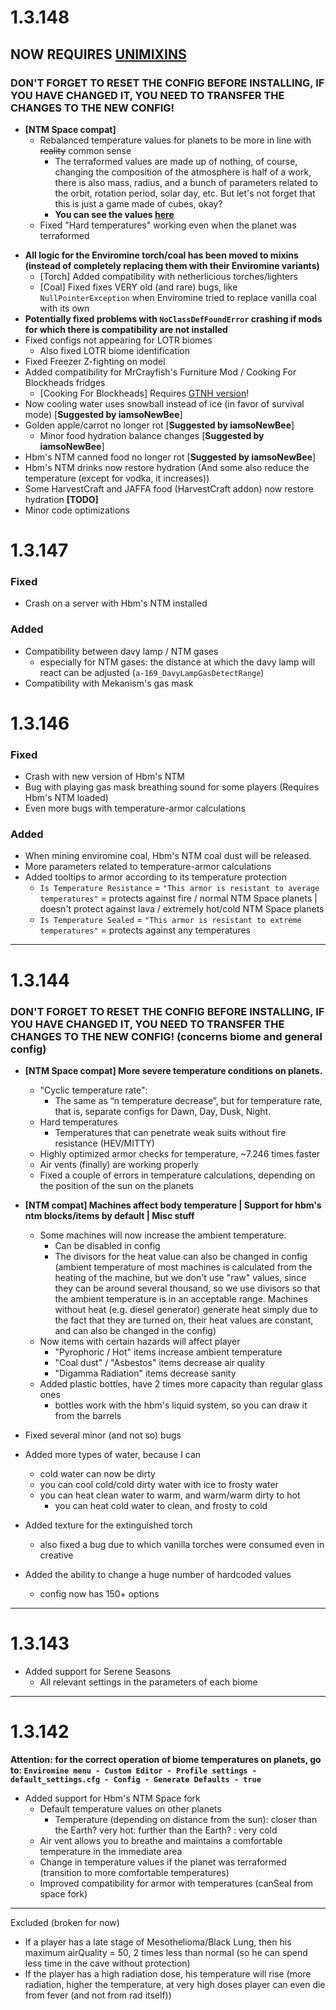 # 1.3.148

## NOW REQUIRES [UNIMIXINS](https://github.com/LegacyModdingMC/UniMixins/releases)

### DON'T FORGET TO RESET THE CONFIG BEFORE INSTALLING, IF YOU HAVE CHANGED IT, YOU NEED TO TRANSFER THE CHANGES TO THE NEW CONFIG!

-  **[NTM Space compat]**
   * Rebalanced temperature values for planets to be more in line with ~~reality~~ common sense
     * The terraformed values are made up of nothing, of course, changing the composition of the atmosphere is half of a work, there is also mass, radius, and a bunch of parameters related to the orbit, rotation period, solar day, etc. But let's not forget that this is just a game made of cubes, okay?
     * **You can see the values [here](https://github.com/kotmatross28729/EnviroMine-continuation/blob/main/DEBUG_SHEET/TEMPS.MD)**
   * Fixed "Hard temperatures" working even when the planet was terraformed

* **All logic for the Enviromine torch/coal has been moved to mixins (instead of completely replacing them with their Enviromine variants)**
  * [Torch] Added compatibility with netherlicious torches/lighters
  * [Coal] Fixed fixes VERY old (and rare) bugs, like `NullPointerException` when Enviromine tried to replace vanilla coal with its own
* **Potentially fixed problems with `NoClassDefFoundError` crashing if mods for which there is compatibility are not installed**
* Fixed configs not appearing for LOTR biomes
  * Also fixed LOTR biome identification
* Fixed Freezer Z-fighting on model
* Added compatibility for MrCrayfish's Furniture Mod / Cooking For Blockheads fridges
  * [Cooking For Blockheads] Requires [GTNH version](https://github.com/GTNewHorizons/CookingForBlockheads/releases)!
* Now cooling water uses snowball instead of ice (in favor of survival mode) [**Suggested by iamsoNewBee**]
* Golden apple/carrot no longer rot [**Suggested by iamsoNewBee**]
  * Minor food hydration balance changes [**Suggested by iamsoNewBee**]
* Hbm's NTM canned food no longer rot    [**Suggested by iamsoNewBee**]
* Hbm's NTM drinks now restore hydration (And some also reduce the temperature (except for vodka, it increases))
* Some HarvestCraft and JAFFA food (HarvestCraft addon) now restore hydration **[TODO]**
* Minor code optimizations

# 1.3.147
### Fixed
* Crash on a server with Hbm's NTM installed

### Added

* Compatibility between davy lamp / NTM gases
  * especially for NTM gases: the distance at which the davy lamp will react can be adjusted (`a-169_DavyLampGasDetectRange`)
* Compatibility with Mekanism's gas mask

# 1.3.146

### Fixed
* Crash with new version of Hbm's NTM
* Bug with playing gas mask breathing sound for some players (Requires Hbm's NTM loaded)
* Even more bugs with temperature-armor calculations

### Added
* When mining enviromine coal, Hbm's NTM coal dust will be released.
* More parameters related to temperature-armor calculations
* Added tooltips to armor according to its temperature protection
  * `Is Temperature Resistance` = `"This armor is resistant to average temperatures"` = protects against fire / normal NTM Space planets | doesn't protect against lava / extremely hot/cold NTM Space planets 
  * `Is Temperature Sealed` = `"This armor is resistant to extreme temperatures"` = protects against any temperatures



---
# 1.3.144
### DON'T FORGET TO RESET THE CONFIG BEFORE INSTALLING, IF YOU HAVE CHANGED IT, YOU NEED TO TRANSFER THE CHANGES TO THE NEW CONFIG! (concerns biome and general config)

-  **[NTM Space compat] More severe temperature conditions on planets.**
   + "Cyclic temperature rate":
      + The same as “n temperature decrease”, but for temperature rate, that is, separate configs for Dawn, Day, Dusk, Night.
   + Hard temperatures
      + Temperatures that can penetrate weak suits without fire resistance (HEV/MITTY)
   + Highly optimized armor checks for temperature, ~7.246 times faster
   + Air vents (finally) are working properly
   + Fixed a couple of errors in temperature calculations, depending on the position of the sun on the planets

-  **[NTM compat] Machines affect body temperature | Support for hbm's ntm blocks/items by default | Misc stuff**
    + Some machines will now increase the ambient temperature.
      + Сan be disabled in config
      + The divisors for the heat value can also be changed in config (ambient temperature of most machines is calculated from the heating of the machine, but we don't use "raw" values, since they can be around several thousand, so we use divisors so that the ambient temperature is in an acceptable range. Machines without heat (e.g. diesel generator) generate heat simply due to the fact that they are turned on, their heat values are constant, and can also be changed in the config)
    + Now items with certain hazards will affect player
      + "Pyrophoric / Hot" items increase ambient temperature
      + "Coal dust" / "Asbestos" items decrease air quality
      + "Digamma Radiation" items decrease sanity
    + Added plastic bottles, have 2 times more capacity than regular glass ones
      + bottles work with the hbm's liquid system, so you can draw it from the barrels

- Fixed several minor (and not so) bugs

+ Added more types of water, because I can
  + cold water can now be dirty
  + you can cool cold/cold dirty water with ice to frosty water
  + you can heat clean water to warm, and warm/warm dirty to hot
    + you can heat cold water to clean, and frosty to cold

+ Added texture for the extinguished torch
  + also fixed a bug due to which vanilla torches were consumed even in creative

+ Added the ability to change a huge number of hardcoded values
  + config now has 150+ options

---
# 1.3.143
* Added support for Serene Seasons
    * All relevant settings in the parameters of each biome
---


# 1.3.142

**Attention: for the correct operation of biome temperatures on planets, go to: `Enviromine menu - Custom Editor - Profile settings - default_settings.cfg - Config - Generate Defaults - true`**


* Added support for Hbm's NTM Space fork
  * Default temperature values on other planets
    * Temperature (depending on distance from the sun): closer than the Earth? very hot: further than the Earth? : very cold
  * Air vent allows you to breathe and maintains a comfortable temperature in the immediate area
  * Change in temperature values if the planet was terraformed (transition to more comfortable temperatures)
  * Improved compatibility for armor with temperatures (canSeal from space fork)
---

Excluded (broken for now)
+ If a player has a late stage of Mesothelioma/Black Lung, then his maximum airQuality = 50, 2 times less than normal (so he can spend less time in the cave without protection)
+ If the player has a high radiation dose, his temperature will rise (more radiation, higher the temperature, at very high doses player can even die from fever (and not from rad itself))

